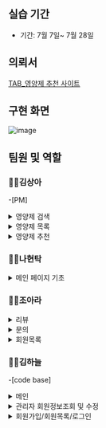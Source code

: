 ## 실습 기간

- 기간: 7월 7일~ 7월 28일

## 의뢰서

[TAB_영양제 추천 사이트](http://192.168.0.70:8080/)


## 구현 화면

![image](https://github.com/SSSanga/project_nutrients/assets/132973289/d1a512dd-5d67-49e3-aa98-849490789ed9)


## 팀원 및 역할

### 👩‍💻김상아 
-[PM]

<details>
<summary>영양제 검색</summary>
[SearchController.java](https://github.com/SSSanga/project_nutrients/blob/main/src/main/java/com/project/project_nutrients/controller/SearchController.java)
[SearchService.java](https://github.com/SSSanga/project_nutrients/blob/main/src/main/java/com/project/project_nutrients/service/SearchService.java)
</details>

<details>
<summary>영양제 목록</summary>
[ListController.java](https://github.com/SSSanga/project_nutrients/blob/main/src/main/java/com/project/project_nutrients/controller/ListController.java)
[ListService.java](https://github.com/SSSanga/project_nutrients/blob/main/src/main/java/com/project/project_nutrients/service/ListService.java)
[supplementMapper.xml](https://github.com/SSSanga/project_nutrients/blob/main/src/main/resources/sqlmapper/mysql/supplementMapper.xml)
</details>

<details>
<summary>영양제 추천</summary>
[RecommendationController.java](https://github.com/SSSanga/project_nutrients/blob/main/src/main/java/com/project/project_nutrients/controller/RecommendationController.java)
[RecommService.java](https://github.com/SSSanga/project_nutrients/blob/main/src/main/java/com/project/project_nutrients/service/RecommService.java) 
</details> 

### 👩‍💻나현탁
<details>
<summary>메인 페이지 기초</summary>
[mainpage.jsp](https://github.com/SSSanga/project_nutrients/blob/main/src/main/webapp/WEB-INF/views/mainpage.jsp)
[main.css](https://github.com/SSSanga/project_nutrients/tree/main/src/main/resources/static/css)
[signup.css](https://github.com/SSSanga/project_nutrients/blob/main/src/main/resources/static/css/signup.css) 
</details> 

### 👩‍💻조아라
<details>
<summary>리뷰</summary>
[ReviewsController.java](https://github.com/SSSanga/project_nutrients/blob/main/src/main/java/com/project/project_nutrients/controller/ReviewsController.java)
[ReviewsService.java](https://github.com/SSSanga/project_nutrients/blob/main/src/main/java/com/project/project_nutrients/service/ReviewsService.java)
[ReviewMapper.xml](https://github.com/SSSanga/project_nutrients/blob/main/src/main/resources/sqlmapper/mysql/ReviewMapper.xml)
</details>

<details>
<summary>문의</summary>
[ContactsController.java](https://github.com/SSSanga/project_nutrients/blob/main/src/main/java/com/project/project_nutrients/controller/ContactsController.java)  
[ContactsService.java](https://github.com/SSSanga/project_nutrients/blob/main/src/main/java/com/project/project_nutrients/service/ContactsService.java)
[contactsMapper.xml](https://github.com/SSSanga/project_nutrients/blob/main/src/main/resources/sqlmapper/mysql/contactsMapper.xml)
</details>

<details>
<summary>회원목록</summary>
[memberslist.jsp](https://github.com/SSSanga/project_nutrients/blob/main/src/main/webapp/WEB-INF/views/project/members/memberslist.jsp)
</details>

### 👩‍💻김하늘
-[code base]

<details>
<summary>메인</summary>
[MainController.java](https://github.com/SSSanga/project_nutrients/blob/main/src/main/java/com/project/project_nutrients/controller/MainController.java)
[MainService.java](https://github.com/SSSanga/project_nutrients/blob/main/src/main/java/com/project/project_nutrients/service/MainService.java)
[exampleMapper.xml]https://github.com/SSSanga/project_nutrients/blob/main/src/main/resources/sqlmapper/mysql/exampleMapper.xml
</details>


<details>
<summary>관리자 회원정보조회 및 수정</summary>
[PrincipalUserService.java](https://github.com/SSSanga/project_nutrients/blob/main/src/main/java/com/project/project_nutrients/security/PrincipalUserService.java)  
[PrincipalUser.java](https://github.com/SSSanga/project_nutrients/blob/main/src/main/java/com/project/project_nutrients/security/PrincipalUser.java)  
[AuthsService.java](https://github.com/SSSanga/project_nutrients/blob/main/src/main/java/com/project/project_nutrients/service/AuthsService.java)
[AuthsMapper.xml](https://github.com/SSSanga/project_nutrients/blob/main/src/main/resources/sqlmapper/mysql/AuthsMapper.xml)
</details>


<details>
<summary>회원가입/회원목록/로그인</summary>
[MembersController.java] (https://github.com/SSSanga/project_nutrients/blob/main/src/main/java/com/project/project_nutrients/controller/MembersController.java)
[MembersService.java] (https://github.com/SSSanga/project_nutrients/blob/main/src/main/java/com/project/project_nutrients/service/MembersService.java)
[membersMapper.xml]https://github.com/SSSanga/project_nutrients/blob/main/src/main/resources/sqlmapper/mysql/membersMapper.xml
details>



## 실습소감




